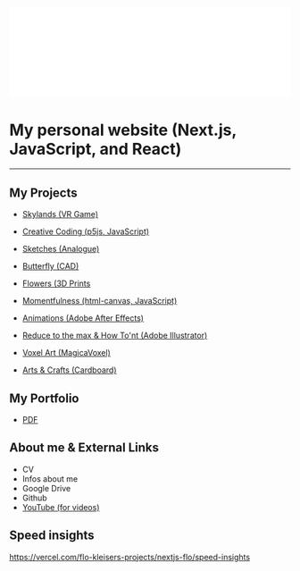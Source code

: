 ![](public/images/banner/big%20bold%20transparent.png)


# My personal website (Next.js, JavaScript, and React)

___

## My Projects
- [Skylands (VR Game)](https://floriankleiser.com/projects/skylands)

- [Creative Coding (p5js, JavaScript)](https://floriankleiser.com/projects/creative-coding)

- [Sketches (Analogue)](https://floriankleiser.com/projects/sketches)

- [Butterfly (CAD)](https://floriankleiser.com/projects/cad)

- [Flowers (3D Prints](https://floriankleiser.com/projects/springFlowers)

- [Momentfulness (html-canvas, JavaScript)](https://floriankleiser.com/projects/momentfulness)

- [Animations (Adobe After Effects)](https://floriankleiser.com/projects/animations)

- [Reduce to the max & How To'nt (Adobe Illustrator)](https://floriankleiser.com/projects/illustrator)

- [Voxel Art (MagicaVoxel)](https://floriankleiser.com/projects/voxel)

- [Arts & Crafts (Cardboard)](https://floriankleiser.com/projects/crafts)

## My Portfolio
- [PDF](https://floriankleiser.com/projects/portfolio)

## About me & External Links
- CV
- Infos about me
- Google Drive
- Github
- [YouTube (for videos)](https://floriankleiser.com/projects/links)

## Speed insights
https://vercel.com/flo-kleisers-projects/nextjs-flo/speed-insights